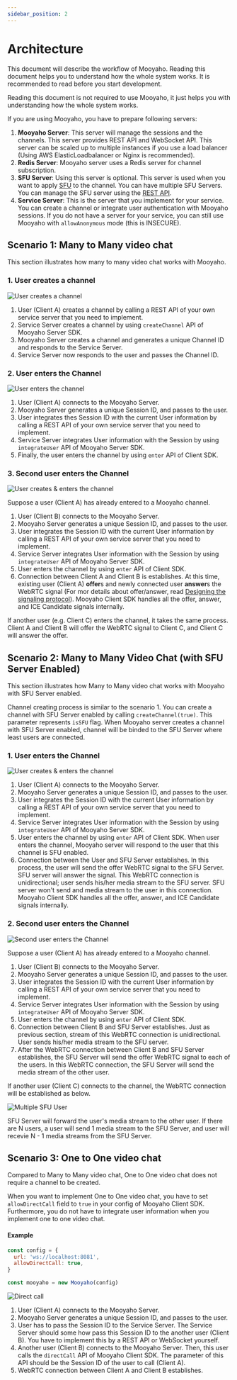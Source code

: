 ```yaml
---
sidebar_position: 2
---
```


# Architecture

This document will describe the workflow of Mooyaho. Reading this document helps you to understand how the whole system works. It is recommended to read before you start development.

Reading this document is not required to use Mooyaho, it just helps you with understanding how the whole system works.

If you are using Mooyaho, you have to prepare following servers:

1. **Mooyaho Server**: This server will manage the sessions and the channels. This server provides REST API and WebSocket API. This server can be scaled up to multiple instances if you use a load balancer (Using AWS ElasticLoadbalancer or Nginx is recommended).
2. **Redis Server**: Mooyaho server uses a Redis server for channel subscription.
3. **SFU Server**: Using this server is optional. This server is used when you want to apply [SFU](https://webrtcglossary.com/sfu/) to the channel. You can have multiple SFU Servers. You can manage the SFU server using the [REST API](/).
4. **Service Server**: This is the server that you implement for your service. You can create a channel or integrate user authentication with Mooyaho sessions. If you do not have a server for your service, you can still use Mooyaho with `allowAnonymous` mode (this is INSECURE).

## Scenario 1: Many to Many video chat

This section illustrates how many to many video chat works with Mooyaho.

### 1. User creates a channel

![User creates a channel](/img/architecture/create-channel.png)

1. User (Client A) creates a channel by calling a REST API of your own service server that you need to implement.
2. Service Server creates a channel by using `createChannel` API of Mooyaho Server SDK.
3. Mooyaho Server creates a channel and generates a unique Channel ID and responds to the Service Server.
4. Service Server now responds to the user and passes the Channel ID.

### 2. User enters the Channel

![User enters the channel](/img/architecture/first-user-enters-channel.png)

1. User (Client A) connects to the Mooyaho Server.
2. Mooyaho Server generates a unique Session ID, and passes to the user.
3. User integrates thes Session ID with the current User information by calling a REST API of your own service server that you need to implement.
4. Service Server integrates User information with the Session by using `integrateUser` API of Mooyaho Server SDK.
5. Finally, the user enters the channel by using `enter` API of Client SDK.

### 3. Second user enters the Channel

![User creates & enters the channel](/img/architecture/enter-existing-channel.png)

Suppose a user (Client A) has already entered to a Mooyaho channel.

1. User (Client B) connects to the Mooyaho Server.
2. Mooyaho Server generates a unique Session ID, and passes to the user.
3. User integrates the Session ID with the current User information by calling a REST API of your own service server that you need to implement.
4. Service Server integrates User information with the Session by using `integrateUser` API of Mooyaho Server SDK.
5. User enters the channel by using `enter` API of Client SDK.
6. Connection between Client A and Client B is establishes. At this time, existing user (Client A) **offer**s and newly connected user **answer**s the WebRTC signal (For mor details about offer/answer, read [Designing the signaling protocol](https://developer.mozilla.org/en-US/docs/Web/API/WebRTC_API/Signaling_and_video_calling#designing_the_signaling_protocol)). Mooyaho Client SDK handles all the offer, answer, and ICE Candidate signals internally.

If another user (e.g. Client C) enters the channel, it takes the same process. Client A and Client B will offer the WebRTC signal to Client C, and Client C will answer the offer.

## Scenario 2: Many to Many Video Chat (with SFU Server Enabled)

This section illustrates how Many to Many video chat works with Mooyaho with SFU Server enabled.

Channel creating process is similar to the scenario 1. You can create a channel with SFU Server enabled by calling `createChannel(true)`. This parameter represents `isSFU` flag. When Mooyaho server creates a channel with SFU Server enabled, channel will be binded to the SFU Server where least users are connected.

### 1. User enters the Channel

![User creates & enters the channel](/img/architecture/first-user-enters-channel-with-sfu.png)

1. User (Client A) connects to the Mooyaho Server.
2. Mooyaho Server generates a unique Session ID, and passes to the user.
3. User integrates the Session ID with the current User information by calling a REST API of your own service server that you need to implement.
4. Service Server integrates User information with the Session by using `integrateUser` API of Mooyaho Server SDK.
5. User enters the channel by using `enter` API of Client SDK. When user enters the channel, Mooyaho server will respond to the user that this channel is SFU enabled.
6. Connection between the User and SFU Server establishes. In this process, the user will send the offer WebRTC signal to the SFU Server. SFU server will answer the signal. This WebRTC connection is unidirectional; user sends his/her media stream to the SFU server. SFU server won't send and media stream to the user in this connection. Mooyaho Client SDK handles all the offer, answer, and ICE Candidate signals internally.

### 2. Second user enters the Channel

![Second user enters the Channel](/img/architecture/second-user-enters-channel-with-sfu.png)

Suppose a user (Client A) has already entered to a Mooyaho channel.

1. User (Client B) connects to the Mooyaho Server.
2. Mooyaho Server generates a unique Session ID, and passes to the user.
3. User integrates the Session ID with the current User information by calling a REST API of your own service server that you need to implement.
4. Service Server integrates User information with the Session by using `integrateUser` API of Mooyaho Server SDK.
5. User enters the channel by using `enter` API of Client SDK.
6. Connection between Client B and SFU Server establishes. Just as previous section, stream of this WebRTC connection is unidirectional. User sends his/her media stream to the SFU server.
7. After the WebRTC connection between Client B and SFU Server establishes, the SFU Server will send the offer WebRTC signal to each of the users. In this WebRTC connection, the SFU Server will send the media stream of the other user.

If another user (Client C) connects to the channel, the WebRTC connection will be established as below.

![Multiple SFU User](/img/architecture/multiple-sfu-connections.png)

SFU Server will forward the user's media stream to the other user. If there are N users, a user will send 1 media stream to the SFU Server, and user will recevie N - 1 media streams from the SFU Server.

## Scenario 3: One to One video chat

Compared to Many to Many video chat, One to One video chat does not require a channel to be created.

When you want to implement One to One video chat, you have to set `allowDirectCall` field to `true` in your config of Mooyaho Client SDK. Furthermore, you do not have to integrate user information when you implement one to one video chat.

#### Example

```javascript
const config = {
  url: 'ws://localhost:8081',
  allowDirectCall: true,
}

const mooyaho = new Mooyaho(config)
```

![Direct call](/img/architecture/direct-call.png)

1. User (Client A) connects to the Mooyaho Server.
2. Mooyaho Server generates a unique Session ID, and passes to the user.
3. User has to pass the Session ID to the Service Server. The Service Server should some how pass this Session ID to the another user (Client B). You have to implement this by a REST API or WebSocket yourself.
4. Another user (Client B) connects to the Mooyaho Server. Then, this user calls the `directCall` API of Mooyaho Client SDK. The parameter of this API should be the Session ID of the user to call (Client A).
5. WebRTC connection between Client A and Client B establishes.
